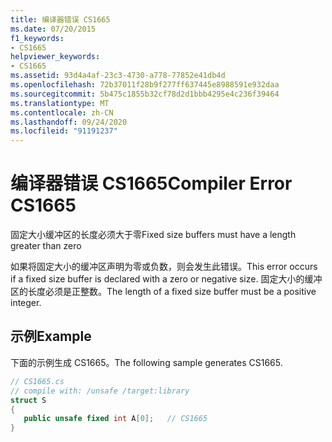 ```yaml
---
title: 编译器错误 CS1665
ms.date: 07/20/2015
f1_keywords:
- CS1665
helpviewer_keywords:
- CS1665
ms.assetid: 93d4a4af-23c3-4730-a778-77852e41db4d
ms.openlocfilehash: 72b37011f28b9f277ff637445e8988591e932daa
ms.sourcegitcommit: 5b475c1855b32cf78d2d1bbb4295e4c236f39464
ms.translationtype: MT
ms.contentlocale: zh-CN
ms.lasthandoff: 09/24/2020
ms.locfileid: "91191237"
---
```

# <a name="compiler-error-cs1665"></a><span data-ttu-id="fec1f-102">编译器错误 CS1665</span><span class="sxs-lookup"><span data-stu-id="fec1f-102">Compiler Error CS1665</span></span>

<span data-ttu-id="fec1f-103">固定大小缓冲区的长度必须大于零</span><span class="sxs-lookup"><span data-stu-id="fec1f-103">Fixed size buffers must have a length greater than zero</span></span>  
  
 <span data-ttu-id="fec1f-104">如果将固定大小的缓冲区声明为零或负数，则会发生此错误。</span><span class="sxs-lookup"><span data-stu-id="fec1f-104">This error occurs if a fixed size buffer is declared with a zero or negative size.</span></span> <span data-ttu-id="fec1f-105">固定大小的缓冲区的长度必须是正整数。</span><span class="sxs-lookup"><span data-stu-id="fec1f-105">The length of a fixed size buffer must be a positive integer.</span></span>  
  
## <a name="example"></a><span data-ttu-id="fec1f-106">示例</span><span class="sxs-lookup"><span data-stu-id="fec1f-106">Example</span></span>  

 <span data-ttu-id="fec1f-107">下面的示例生成 CS1665。</span><span class="sxs-lookup"><span data-stu-id="fec1f-107">The following sample generates CS1665.</span></span>  
  
```csharp  
// CS1665.cs  
// compile with: /unsafe /target:library  
struct S  
{
   public unsafe fixed int A[0];   // CS1665  
}  
```
